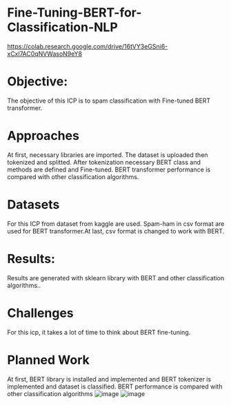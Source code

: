 # Fine-Tuning-BERT-for-Classification-NLP

https://colab.research.google.com/drive/16tVY3eGSni6-xCxl7AC0qNVWasoN9eY8


# Objective:

The objective of this ICP is to spam classification with Fine-tuned BERT transformer.

# Approaches

At first, necessary libraries are imported. The dataset is uploaded then tokenized and splitted. After tokenization necessary BERT class and methods 
are defined and Fine-tuned. BERT transformer performance is compared with other classification algorithms.


# Datasets

For this ICP from dataset from kaggle are used. Spam-ham in csv format are used for BERT transformer.At last, csv format is changed to work with BERT.

# Results:

Results are generated with sklearn library with BERT and other classification algorithms..

# Challenges

For this icp, it takes a lot of time to think about BERT fine-tuning.

# Planned Work

At first, BERT library is installed and implemented and BERT tokenizer is implemented and dataset is classified. BERT performance is compared with other classification 
algorithms
![image](https://user-images.githubusercontent.com/70243598/195206875-63d801f7-9f65-4768-8df3-f1f928118bef.png)
![image](https://user-images.githubusercontent.com/70243598/195206963-7960b4d6-a94a-451d-bebf-381ddd14b03b.png)
